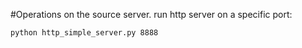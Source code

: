 #Operations on the source server.
run http server on a specific port:

```bash
python http_simple_server.py 8888
```
